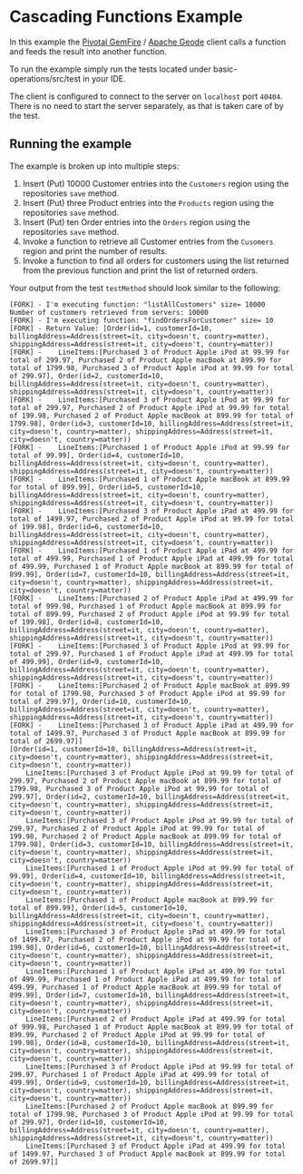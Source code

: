 # Cascading Functions Example

In this example the [Pivotal GemFire](https://pivotal.io/pivotal-gemfire) / [Apache Geode](http://geode.apache.org/) client calls a function and feeds the result into another function.

To run the example simply run the tests located under basic-operations/src/test in your IDE.

The client is configured to connect to the server on `localhost` port `40404`. There is no need to start the server separately, as that is taken care of by the test.

## Running the example

The example is broken up into multiple steps:
1. Insert (Put) 10000 Customer entries into the `Customers` region using the repositories `save` method.
2. Insert (Put) three Product entries into the `Products` region using the repositories `save` method.
3. Insert (Put) ten Order entries into the `Orders` region using the repositories `save` method.
4. Invoke a function to retrieve all Customer entries from the `Cusomers` region and print the number of results.
5. Invoke a function to find all orders for customers using the list returned from the previous function and print the list of returned orders.

Your output from the test `testMethod` should look similar to the following:

    [FORK] - I'm executing function: "listAllCustomers" size= 10000
    Number of customers retrieved from servers: 10000
    [FORK] - I'm executing function: "findOrdersForCustomer" size= 10
    [FORK] - Return Value: [Order(id=1, customerId=10, billingAddress=Address(street=it, city=doesn't, country=matter), shippingAddress=Address(street=it, city=doesn't, country=matter)) 
    [FORK] - 	LineItems:[Purchased 3 of Product Apple iPod at 99.99 for total of 299.97, Purchased 2 of Product Apple macBook at 899.99 for total of 1799.98, Purchased 3 of Product Apple iPod at 99.99 for total of 299.97], Order(id=2, customerId=10, billingAddress=Address(street=it, city=doesn't, country=matter), shippingAddress=Address(street=it, city=doesn't, country=matter)) 
    [FORK] - 	LineItems:[Purchased 3 of Product Apple iPod at 99.99 for total of 299.97, Purchased 2 of Product Apple iPod at 99.99 for total of 199.98, Purchased 2 of Product Apple macBook at 899.99 for total of 1799.98], Order(id=3, customerId=10, billingAddress=Address(street=it, city=doesn't, country=matter), shippingAddress=Address(street=it, city=doesn't, country=matter)) 
    [FORK] - 	LineItems:[Purchased 1 of Product Apple iPod at 99.99 for total of 99.99], Order(id=4, customerId=10, billingAddress=Address(street=it, city=doesn't, country=matter), shippingAddress=Address(street=it, city=doesn't, country=matter)) 
    [FORK] - 	LineItems:[Purchased 1 of Product Apple macBook at 899.99 for total of 899.99], Order(id=5, customerId=10, billingAddress=Address(street=it, city=doesn't, country=matter), shippingAddress=Address(street=it, city=doesn't, country=matter)) 
    [FORK] - 	LineItems:[Purchased 3 of Product Apple iPad at 499.99 for total of 1499.97, Purchased 2 of Product Apple iPod at 99.99 for total of 199.98], Order(id=6, customerId=10, billingAddress=Address(street=it, city=doesn't, country=matter), shippingAddress=Address(street=it, city=doesn't, country=matter)) 
    [FORK] - 	LineItems:[Purchased 1 of Product Apple iPad at 499.99 for total of 499.99, Purchased 1 of Product Apple iPad at 499.99 for total of 499.99, Purchased 1 of Product Apple macBook at 899.99 for total of 899.99], Order(id=7, customerId=10, billingAddress=Address(street=it, city=doesn't, country=matter), shippingAddress=Address(street=it, city=doesn't, country=matter)) 
    [FORK] - 	LineItems:[Purchased 2 of Product Apple iPad at 499.99 for total of 999.98, Purchased 1 of Product Apple macBook at 899.99 for total of 899.99, Purchased 2 of Product Apple iPod at 99.99 for total of 199.98], Order(id=8, customerId=10, billingAddress=Address(street=it, city=doesn't, country=matter), shippingAddress=Address(street=it, city=doesn't, country=matter)) 
    [FORK] - 	LineItems:[Purchased 3 of Product Apple iPod at 99.99 for total of 299.97, Purchased 1 of Product Apple iPad at 499.99 for total of 499.99], Order(id=9, customerId=10, billingAddress=Address(street=it, city=doesn't, country=matter), shippingAddress=Address(street=it, city=doesn't, country=matter)) 
    [FORK] - 	LineItems:[Purchased 2 of Product Apple macBook at 899.99 for total of 1799.98, Purchased 3 of Product Apple iPod at 99.99 for total of 299.97], Order(id=10, customerId=10, billingAddress=Address(street=it, city=doesn't, country=matter), shippingAddress=Address(street=it, city=doesn't, country=matter)) 
    [FORK] - 	LineItems:[Purchased 3 of Product Apple iPad at 499.99 for total of 1499.97, Purchased 3 of Product Apple macBook at 899.99 for total of 2699.97]]
    [Order(id=1, customerId=10, billingAddress=Address(street=it, city=doesn't, country=matter), shippingAddress=Address(street=it, city=doesn't, country=matter)) 
    	LineItems:[Purchased 3 of Product Apple iPod at 99.99 for total of 299.97, Purchased 2 of Product Apple macBook at 899.99 for total of 1799.98, Purchased 3 of Product Apple iPod at 99.99 for total of 299.97], Order(id=2, customerId=10, billingAddress=Address(street=it, city=doesn't, country=matter), shippingAddress=Address(street=it, city=doesn't, country=matter)) 
    	LineItems:[Purchased 3 of Product Apple iPod at 99.99 for total of 299.97, Purchased 2 of Product Apple iPod at 99.99 for total of 199.98, Purchased 2 of Product Apple macBook at 899.99 for total of 1799.98], Order(id=3, customerId=10, billingAddress=Address(street=it, city=doesn't, country=matter), shippingAddress=Address(street=it, city=doesn't, country=matter)) 
    	LineItems:[Purchased 1 of Product Apple iPod at 99.99 for total of 99.99], Order(id=4, customerId=10, billingAddress=Address(street=it, city=doesn't, country=matter), shippingAddress=Address(street=it, city=doesn't, country=matter)) 
    	LineItems:[Purchased 1 of Product Apple macBook at 899.99 for total of 899.99], Order(id=5, customerId=10, billingAddress=Address(street=it, city=doesn't, country=matter), shippingAddress=Address(street=it, city=doesn't, country=matter)) 
    	LineItems:[Purchased 3 of Product Apple iPad at 499.99 for total of 1499.97, Purchased 2 of Product Apple iPod at 99.99 for total of 199.98], Order(id=6, customerId=10, billingAddress=Address(street=it, city=doesn't, country=matter), shippingAddress=Address(street=it, city=doesn't, country=matter)) 
    	LineItems:[Purchased 1 of Product Apple iPad at 499.99 for total of 499.99, Purchased 1 of Product Apple iPad at 499.99 for total of 499.99, Purchased 1 of Product Apple macBook at 899.99 for total of 899.99], Order(id=7, customerId=10, billingAddress=Address(street=it, city=doesn't, country=matter), shippingAddress=Address(street=it, city=doesn't, country=matter)) 
    	LineItems:[Purchased 2 of Product Apple iPad at 499.99 for total of 999.98, Purchased 1 of Product Apple macBook at 899.99 for total of 899.99, Purchased 2 of Product Apple iPod at 99.99 for total of 199.98], Order(id=8, customerId=10, billingAddress=Address(street=it, city=doesn't, country=matter), shippingAddress=Address(street=it, city=doesn't, country=matter)) 
    	LineItems:[Purchased 3 of Product Apple iPod at 99.99 for total of 299.97, Purchased 1 of Product Apple iPad at 499.99 for total of 499.99], Order(id=9, customerId=10, billingAddress=Address(street=it, city=doesn't, country=matter), shippingAddress=Address(street=it, city=doesn't, country=matter)) 
    	LineItems:[Purchased 2 of Product Apple macBook at 899.99 for total of 1799.98, Purchased 3 of Product Apple iPod at 99.99 for total of 299.97], Order(id=10, customerId=10, billingAddress=Address(street=it, city=doesn't, country=matter), shippingAddress=Address(street=it, city=doesn't, country=matter)) 
    	LineItems:[Purchased 3 of Product Apple iPad at 499.99 for total of 1499.97, Purchased 3 of Product Apple macBook at 899.99 for total of 2699.97]]